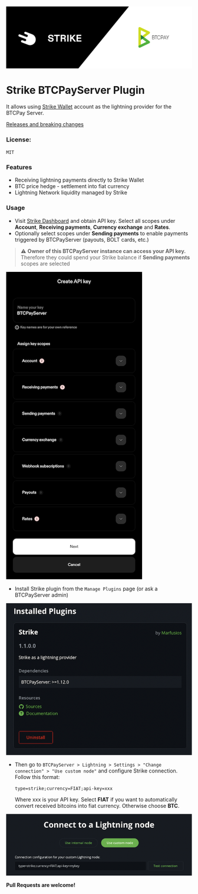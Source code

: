 ![Logo](strike_wide.png)
# Strike BTCPayServer Plugin

It allows using [Strike Wallet](https://strike.me) account as the lightning provider for the BTCPay Server.

[Releases and breaking changes](https://github.com/Marfusios/strike-btcpayserver-plugin/releases)

### License: 
    MIT

### Features

- Receiving lightning payments directly to Strike Wallet
- BTC price hedge - settlement into fiat currency
- Lightning Network liquidity managed by Strike

### Usage

- Visit [Strike Dashboard](https://dashboard.strike.me/login) and obtain API key. Select all scopes under **Account**, **Receiving payments**, **Currency exchange** and **Rates**.
- Optionally select scopes under **Sending payments** to enable payments triggered by BTCPayServer (payouts, BOLT cards, etc.) 

> :warning: **Owner of this BTCPayServer instance can access your API key.** 
> Therefore they could spend your Strike balance if **Sending payments** scopes are selected

![ApiKey](docs/api_key_dark.png)

- Install Strike plugin from the `Manage Plugins` page (or ask a BTCPayServer admin)

![Install Strike plugin](docs/install_dark.png)

- Then go to `BTCPayServer > Lightning > Settings > "Change connection" > "Use custom node"` and configure Strike connection. Follow this format: 

    ```
    type=strike;currency=FIAT;api-key=xxx
    ```

    Where xxx is your API key. 
    Select **FIAT** if you want to automatically convert received bitcoins into fiat currency. Otherwise choose **BTC**.

![Setup Strike connection](docs/setup_dark.png)

**Pull Requests are welcome!**
